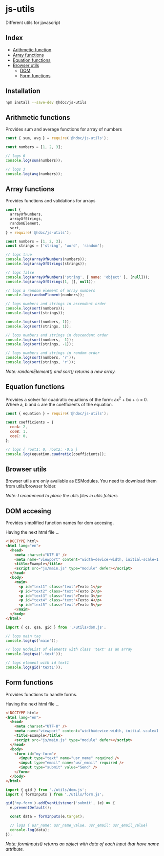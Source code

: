 # js-utils

Different utils for javascript

## Index

- [Arithmetic function](#arithmetic-functions)
- [Array functions](#array-functions)
- [Equation functions](#equation-functions)
- [Browser utils](#browser-utils)
  - [DOM](#dom-accesing)
  - [Form functions](#form-functions)

## Installation

```sh
npm install --save-dev @hdoc/js-utils
```

## Arithmetic functions

Provides sum and average functions for array of numbers

```js
const { sum, avg } = require('@hdoc/js-utils');

const numbers = [1, 2, 3];

// logs 6
console.log(sum(numbers));

// logs 3
console.log(avg(numbers));
```

## Array functions

Provides functions and validations for arrays

```js
const {
  arrayOfNumbers,
  arrayOfStrings,
  randomElement,
  sort,
} = require('@hdoc/js-utils');

const numbers = [1, 2, 3];
const strings = ['string', 'word', 'random'];

// logs true
console.log(arrayOfNumbers(numbers));
console.log(arrayOfStrings(strings));

// logs false
console.log(arrayOfNumbers('string', { name: 'object' }, [null]));
console.log(arrayOfStrings(1, [], null));

// logs a random element of array numbers
console.log(randomElement(numbers));

// logs numbers and strings in ascendent order
console.log(sort(numbers));
console.log(sort(strings));

console.log(sort(numbers, 1));
console.log(sort(strings, 1));

// logs numbers and strings in descendent order
console.log(sort(numbers, -1));
console.log(sort(strings, -1));

// logs numbers and strings in random order
console.log(sort(numbers, 'r'));
console.log(sort(strings, 'r'));
```

_Note: randomElement() and sort() returns a new array._

## Equation functions

Provides a solver for cuadratic equations of the form: ax<sup>2</sup> + bx + c = 0. Where a, b and c are the coefficients of the equation.

```js
const { equation } = require('@hdoc/js-utils');

const coefficients = {
  coeA: 2,
  coeB: 1,
  coeC: 0,
};

// logs { root1: 0, root2: -0.5 }
console.log(equation.cuadratic(coefficients));
```

## Browser utils

Browser utils are only available as ESModules. You need to download them from utils/browser folder.

_Note: I recommend to place the utils files in utils folders_

## DOM accesing

Provides simplified function names for dom accesing.

Having the next html file ...

```html
<!DOCTYPE html>
<html lang="en">
  <head>
    <meta charset="UTF-8" />
    <meta name="viewport" content="width=device-width, initial-scale=1.0" />
    <title>Example</title>
    <script src="js/main.js" type="module" defer></script>
  </head>
  <body>
    <main>
      <p id="text1" class="text">Texto 1</p>
      <p id="text2" class="text">Texto 2</p>
      <p id="text3" class="text">Texto 3</p>
      <p id="text4" class="text">Texto 4</p>
      <p id="text5" class="text">Texto 5</p>
    </main>
  </body>
</html>
```

```js
import { qs, qsa, gid } from './utils/dom.js';

// logs main tag
console.log(qs('main'));

// logs NodeList of elements with class 'text' as an array
console.log(qsa('.text'));

// logs element with id text1
console.log(gid('text1'));
```

## Form functions

Provides functions to handle forms.

Having the next html file ...

```html
<!DOCTYPE html>
<html lang="en">
  <head>
    <meta charset="UTF-8" />
    <meta name="viewport" content="width=device-width, initial-scale=1.0" />
    <title>Example</title>
    <script src="js/main.js" type="module" defer></script>
  </head>
  <body>
    <form id="my-form">
      <input type="text" name="usr_name" required />
      <input type="email" name="usr_email" required />
      <input type="submit" value="Send" />
    </form>
  </body>
</html>
```

```js
import { gid } from './utils/dom.js';
import { formInputs } from './utils/form.js';

gid('my-form').addEventListener('submit', (e) => {
  e.preventDefault();

  const data = formInputs(e.target);

  // logs { usr_name: usr_name_value, usr_email: usr_email_value}
  console.log(data);
});
```

_Note: formInputs() returns an object with data of each input that have name attribute._
